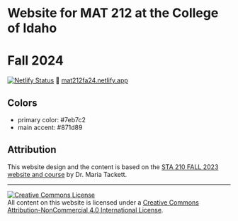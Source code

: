 # Website for MAT 212 at the College of Idaho

# Fall 2024

[![Netlify Status](https://api.netlify.com/api/v1/badges/703d6704-9be5-48dc-958f-c6f7c7b338ce/deploy-status)](https://app.netlify.com/sites/mat212fa24/deploys)
:link: [mat212fa24.netlify.app](https://mat212fa24.netlify.app/)

## Colors

-   primary color: #7eb7c2
-   main accent: #871d89

## Attribution

This website design and the content is based on the [STA 210 FALL 2023 website and course](https://github.com/sta210-fa23/website/) by Dr. Maria Tackett.

<hr>

<a rel="license" href="http://creativecommons.org/licenses/by-nc/4.0/"><img src="https://i.creativecommons.org/l/by-nc/4.0/88x31.png" alt="Creative Commons License" style="border-width:0"/></a><br />All content on this website is licensed under a <a rel="license" href="http://creativecommons.org/licenses/by-nc/4.0/">Creative Commons Attribution-NonCommercial 4.0 International License</a>.
